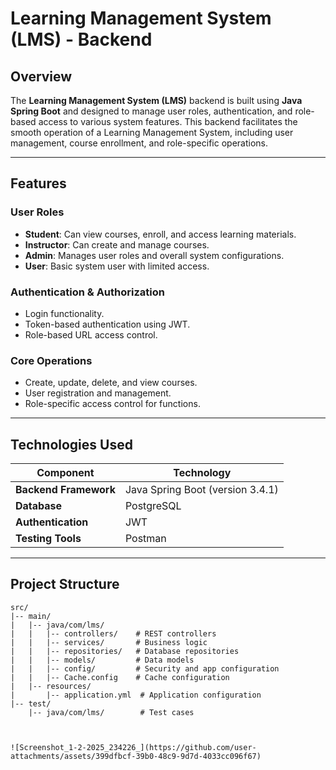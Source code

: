 # Learning Management System (LMS) - Backend

## Overview

The **Learning Management System (LMS)** backend is built using **Java Spring Boot** and designed to manage user roles, authentication, and role-based access to various system features. This backend facilitates the smooth operation of a Learning Management System, including user management, course enrollment, and role-specific operations.

---

## Features

### User Roles

- **Student**: Can view courses, enroll, and access learning materials.
- **Instructor**: Can create and manage courses.
- **Admin**: Manages user roles and overall system configurations.
- **User**: Basic system user with limited access.

### Authentication & Authorization

- Login functionality.
- Token-based authentication using JWT.
- Role-based URL access control.

### Core Operations

- Create, update, delete, and view courses.
- User registration and management.
- Role-specific access control for functions.

---

## Technologies Used

| **Component**         | **Technology**                   |
| --------------------- | -------------------------------- |
| **Backend Framework** | Java Spring Boot (version 3.4.1) |
| **Database**          | PostgreSQL                       |
| **Authentication**    | JWT                              |
| **Testing Tools**     | Postman                          |

---

## Project Structure

```plaintext
src/
|-- main/
|   |-- java/com/lms/
|   |   |-- controllers/    # REST controllers
|   |   |-- services/       # Business logic
|   |   |-- repositories/   # Database repositories
|   |   |-- models/         # Data models
|   |   |-- config/         # Security and app configuration
|   |   |-- Cache.config    # Cache configuration
|   |-- resources/
|       |-- application.yml  # Application configuration
|-- test/
    |-- java/com/lms/        # Test cases



![Screenshot_1-2-2025_234226_](https://github.com/user-attachments/assets/399dfbcf-39b0-48c9-9d7d-4033cc096f67)
